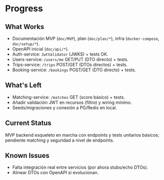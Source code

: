 # Progress

## What Works
- Documentación MVP (`doc/MVP`), plan (`doc/plan/*`), infra (`docker-compose`, `doc/setup/*`).
- OpenAPI inicial (`doc/api/*`).
- Auth-service: `JwtValidator` (JWKS) + tests OK.
- Users-service: `/users/me` GET/PUT (DTO directo) + tests.
- Trips-service: `/trips` POST/GET (DTOs directos) + tests.
- Booking-service: `/bookings` POST/GET (DTO directo) + tests.

## What's Left
- Matching-service: `/matches` GET (score básico) + tests.
- Añadir validación JWT en recursos (filtro) y wiring mínimo.
- Seeds/migraciones y conexión a PG/Redis en local.

## Current Status
MVP backend esqueleto en marcha con endpoints y tests unitarios básicos; pendiente matching y seguridad a nivel de endpoints.

## Known Issues
- Falta integración real entre servicios (por ahora stubs/echo DTOs).
- Alinear DTOs con OpenAPI si evolucionan.
